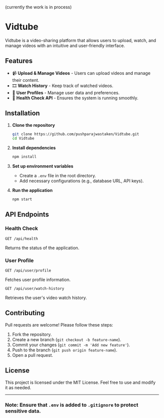 (currently the work is in process)
# Vidtube

Vidtube is a video-sharing platform that allows users to upload, watch, and manage videos with an intuitive and user-friendly interface.

## Features
- 📹 **Upload & Manage Videos** - Users can upload videos and manage their content.
- 🎞 **Watch History** - Keep track of watched videos.
- 👤 **User Profiles** - Manage user data and preferences.
- 🚀 **Health Check API** - Ensures the system is running smoothly.

## Installation

1. **Clone the repository**
   ```bash
   git clone https://github.com/pushparajwastaken/Vidtube.git
   cd Vidtube
   ```
2. **Install dependencies**
   ```bash
   npm install
   ```
3. **Set up environment variables**
   - Create a `.env` file in the root directory.
   - Add necessary configurations (e.g., database URL, API keys).

4. **Run the application**
   ```bash
   npm start
   ```

## API Endpoints

### Health Check
```
GET /api/health
```
Returns the status of the application.

### User Profile
```
GET /api/user/profile
```
Fetches user profile information.

```
GET /api/user/watch-history
```
Retrieves the user's video watch history.

## Contributing
Pull requests are welcome! Please follow these steps:
1. Fork the repository.
2. Create a new branch (`git checkout -b feature-name`).
3. Commit your changes (`git commit -m 'Add new feature'`).
4. Push to the branch (`git push origin feature-name`).
5. Open a pull request.

## License
This project is licensed under the MIT License. Feel free to use and modify it as needed.

---

### **Note:** Ensure that `.env` is added to `.gitignore` to protect sensitive data.

